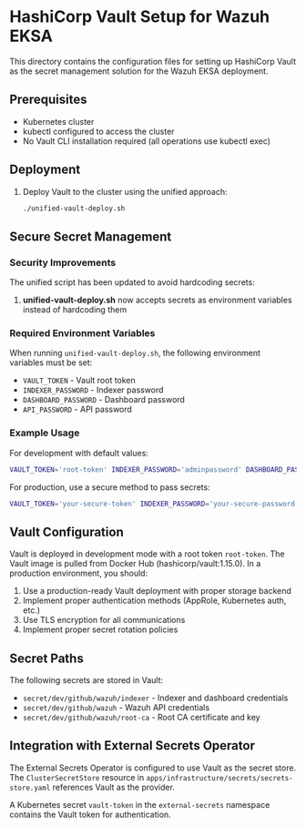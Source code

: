 # HashiCorp Vault Setup for Wazuh EKSA

This directory contains the configuration files for setting up HashiCorp Vault as the secret management solution for the Wazuh EKSA deployment.

## Prerequisites

- Kubernetes cluster
- kubectl configured to access the cluster
- No Vault CLI installation required (all operations use kubectl exec)

## Deployment

1. Deploy Vault to the cluster using the unified approach:
   ```bash
   ./unified-vault-deploy.sh
   ```

## Secure Secret Management

### Security Improvements

The unified script has been updated to avoid hardcoding secrets:

1. **unified-vault-deploy.sh** now accepts secrets as environment variables instead of hardcoding them

### Required Environment Variables

When running `unified-vault-deploy.sh`, the following environment variables must be set:

- `VAULT_TOKEN` - Vault root token
- `INDEXER_PASSWORD` - Indexer password
- `DASHBOARD_PASSWORD` - Dashboard password
- `API_PASSWORD` - API password

### Example Usage

For development with default values:
```bash
VAULT_TOKEN='root-token' INDEXER_PASSWORD='adminpassword' DASHBOARD_PASSWORD='adminpassword' API_PASSWORD='wazuhpassword' ./unified-vault-deploy.sh
```

For production, use a secure method to pass secrets:
```bash
VAULT_TOKEN='your-secure-token' INDEXER_PASSWORD='your-secure-password' DASHBOARD_PASSWORD='your-secure-password' API_PASSWORD='your-secure-password' ./unified-vault-deploy.sh
```

## Vault Configuration

Vault is deployed in development mode with a root token `root-token`. The Vault image is pulled from Docker Hub (hashicorp/vault:1.15.0). In a production environment, you should:

1. Use a production-ready Vault deployment with proper storage backend
2. Implement proper authentication methods (AppRole, Kubernetes auth, etc.)
3. Use TLS encryption for all communications
4. Implement proper secret rotation policies

## Secret Paths

The following secrets are stored in Vault:

- `secret/dev/github/wazuh/indexer` - Indexer and dashboard credentials
- `secret/dev/github/wazuh` - Wazuh API credentials
- `secret/dev/github/wazuh/root-ca` - Root CA certificate and key

## Integration with External Secrets Operator

The External Secrets Operator is configured to use Vault as the secret store. The `ClusterSecretStore` resource in `apps/infrastructure/secrets/secrets-store.yaml` references Vault as the provider.

A Kubernetes secret `vault-token` in the `external-secrets` namespace contains the Vault token for authentication.
